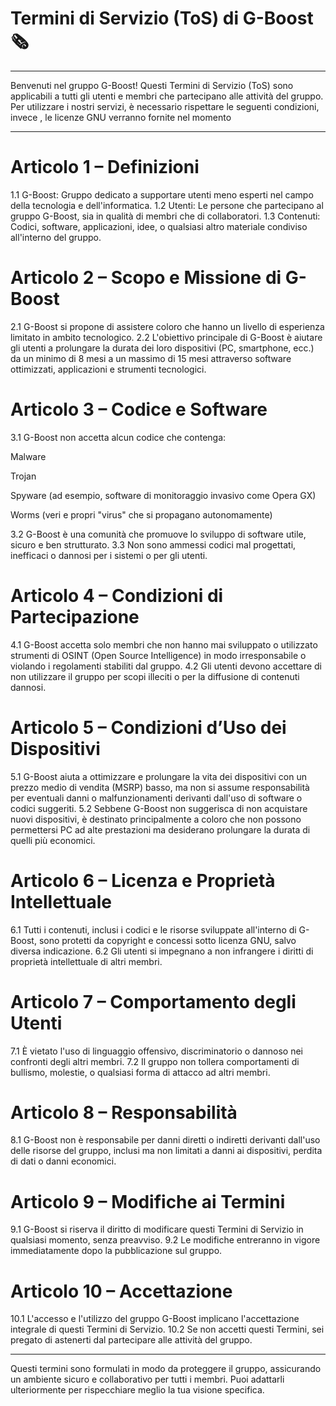 # Termini di Servizio (ToS) di G-Boost 🗞️
---------------------------------------

Benvenuti nel gruppo G-Boost! Questi Termini di Servizio (ToS) sono applicabili a tutti gli utenti e membri che partecipano alle attività del gruppo. Per utilizzare i nostri servizi, è necessario rispettare le seguenti condizioni, invece , le licenze GNU verranno fornite nel momento

---------------------------------------

# Articolo 1 – Definizioni
1.1 G-Boost: Gruppo dedicato a supportare utenti meno esperti nel campo della tecnologia e dell'informatica.
1.2 Utenti: Le persone che partecipano al gruppo G-Boost, sia in qualità di membri che di collaboratori.
1.3 Contenuti: Codici, software, applicazioni, idee, o qualsiasi altro materiale condiviso all'interno del gruppo.

# Articolo 2 – Scopo e Missione di G-Boost
2.1 G-Boost si propone di assistere coloro che hanno un livello di esperienza limitato in ambito tecnologico.
2.2 L'obiettivo principale di G-Boost è aiutare gli utenti a prolungare la durata dei loro dispositivi (PC, smartphone, ecc.) da un minimo di 8 mesi a un massimo di 15 mesi attraverso software ottimizzati, applicazioni e strumenti tecnologici.

# Articolo 3 – Codice e Software
3.1 G-Boost non accetta alcun codice che contenga:

Malware

Trojan

Spyware (ad esempio, software di monitoraggio invasivo come Opera GX)

Worms (veri e propri "virus" che si propagano autonomamente)

3.2 G-Boost è una comunità che promuove lo sviluppo di software utile, sicuro e ben strutturato.
3.3 Non sono ammessi codici mal progettati, inefficaci o dannosi per i sistemi o per gli utenti.

# Articolo 4 – Condizioni di Partecipazione
4.1 G-Boost accetta solo membri che non hanno mai sviluppato o utilizzato strumenti di OSINT (Open Source Intelligence) in modo irresponsabile o violando i regolamenti stabiliti dal gruppo.
4.2 Gli utenti devono accettare di non utilizzare il gruppo per scopi illeciti o per la diffusione di contenuti dannosi.

# Articolo 5 – Condizioni d’Uso dei Dispositivi
5.1 G-Boost aiuta a ottimizzare e prolungare la vita dei dispositivi con un prezzo medio di vendita (MSRP) basso, ma non si assume responsabilità per eventuali danni o malfunzionamenti derivanti dall'uso di software o codici suggeriti.
5.2 Sebbene G-Boost non suggerisca di non acquistare nuovi dispositivi, è destinato principalmente a coloro che non possono permettersi PC ad alte prestazioni ma desiderano prolungare la durata di quelli più economici.

# Articolo 6 – Licenza e Proprietà Intellettuale
6.1 Tutti i contenuti, inclusi i codici e le risorse sviluppate all'interno di G-Boost, sono protetti da copyright e concessi sotto licenza GNU, salvo diversa indicazione.
6.2 Gli utenti si impegnano a non infrangere i diritti di proprietà intellettuale di altri membri.

# Articolo 7 – Comportamento degli Utenti
7.1 È vietato l'uso di linguaggio offensivo, discriminatorio o dannoso nei confronti degli altri membri.
7.2 Il gruppo non tollera comportamenti di bullismo, molestie, o qualsiasi forma di attacco ad altri membri.

# Articolo 8 – Responsabilità
8.1 G-Boost non è responsabile per danni diretti o indiretti derivanti dall'uso delle risorse del gruppo, inclusi ma non limitati a danni ai dispositivi, perdita di dati o danni economici.

# Articolo 9 – Modifiche ai Termini
9.1 G-Boost si riserva il diritto di modificare questi Termini di Servizio in qualsiasi momento, senza preavviso.
9.2 Le modifiche entreranno in vigore immediatamente dopo la pubblicazione sul gruppo.

# Articolo 10 – Accettazione
10.1 L'accesso e l'utilizzo del gruppo G-Boost implicano l'accettazione integrale di questi Termini di Servizio.
10.2 Se non accetti questi Termini, sei pregato di astenerti dal partecipare alle attività del gruppo.

---------------------------------------

Questi termini sono formulati in modo da proteggere il gruppo, assicurando un ambiente sicuro e collaborativo per tutti i membri. Puoi adattarli ulteriormente per rispecchiare meglio la tua visione specifica.
